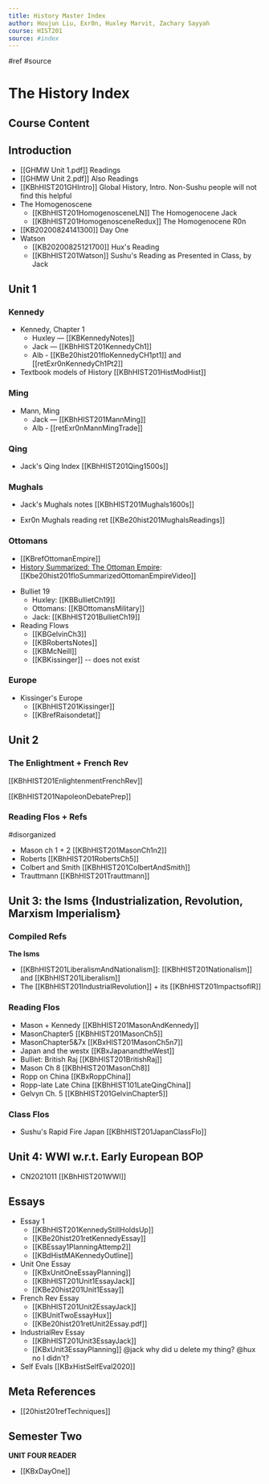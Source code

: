 ```yaml
---
title: History Master Index
author: Houjun Liu, Exr0n, Huxley Marvit, Zachary Sayyah
course: HIST201
source: #index
---
```


#ref #source

# The History Index


## Course Content

## Introduction
* [[GHMW Unit 1.pdf]] Readings
* [[GHMW Unit 2.pdf]] Also Readings
* [[KBhHIST201GHIntro]] Global History, Intro. Non-Sushu people will not find this helpful
* The Homogenoscene
    * [[KBhHIST201HomogenosceneLN]] The Homogenocene Jack
    * [[KBhHIST201HomogenosceneRedux]] The Homogenocene R0n
* [[KB20200824141300]] Day One
* Watson
    * [[KB20200825121700]] Hux's Reading
    * [[KBhHIST201Watson]] Sushu's Reading as Presented in Class, by Jack
	
## Unit 1

### Kennedy
* Kennedy, Chapter 1
    * Huxley — [[KBKennedyNotes]]
    * Jack — [[KBhHIST201KennedyCh1]]
	* Alb - [[KBe20hist201floKennedyCH1pt1]] and [[retExr0nKennedyCh1Pt2]]
* Textbook models of History [[KBhHIST201HistModHist]]

### Ming
* Mann, Ming
    * Jack — [[KBhHIST201MannMing]]
	- Alb - [[retExr0nMannMingTrade]]

### Qing
* Jack's Qing Index [[KBhHIST201Qing1500s]]

### Mughals
* Jack's Mughals notes [[KBhHIST201Mughals1600s]]
- Exr0n Mughals reading ret [[KBe20hist201MughalsReadings]]

### Ottomans
- [[KBrefOttomanEmpire]]
- [History Summarized: The Ottoman Empire](https://www.youtube.com/watch?v=SZ8UWobHA3M): [[Kbe20hist201floSummarizedOttomanEmpireVideo]]
* Bulliet 19
	* Huxley: [[KBBullietCh19]]
	* Ottomans: [[KBOttomansMilitary]]
	* Jack: [[KBhHIST201BullietCh19]]
* Reading Flows
	* [[KBGelvinCh3]]
	* [[KBRobertsNotes]]
	* [[KBMcNeill]]
	* [[KBKissinger]] -- does not exist

### Europe
* Kissinger's Europe
    * [[KBhHIST201Kissinger]]
	- [[KBrefRaisondetat]]

## Unit 2
### The Enlightment + French Rev
[[KBhHIST201EnlightenmentFrenchRev]]

[[KBhHIST201NapoleonDebatePrep]]

### Reading Flos + Refs
#disorganized

- Mason ch 1 + 2 [[KBhHIST201MasonCh1n2]]
- Roberts [[KBhHIST201RobertsCh5]]
- Colbert and Smith [[KBhHIST201ColbertAndSmith]]
- Trauttmann [[KBhHIST201Trauttmann]]

## Unit 3: the Isms {Industrialization, Revolution, Marxism Imperialism}

### Compiled Refs
**The Isms**
- [[KBhHIST201LiberalismAndNationalism]]: [[KBhHIST201Nationalism]] and [[KBhHIST201Liberalism]]
- The [[KBhHIST201IndustrialRevolution]] + its [[KBhHIST201ImpactsofIR]]

### Reading Flos

- Mason + Kennedy [[KBhHIST201MasonAndKennedy]]
- MasonChapter5 [[KBhHIST201MasonCh5]]
- MasonChapter5&7x [[KBxHIST201MasonCh5n7]]
- Japan and the westx [[KBxJapanandtheWest]]
- Bulliet: British Raj [[KBhHIST201BritishRaj]]
- Mason Ch 8 [[KBhHIST201MasonCh8]]
- Ropp on China [[KBxRoppChina]]
- Ropp-late Late China [[KBhHIST101LateQingChina]]
- Gelvyn Ch. 5 [[KBhHIST201GelvinChapter5]]

### Class Flos
- Sushu's Rapid Fire Japan [[KBhHIST201JapanClassFlo]]

## Unit 4: WWI w.r.t. Early European BOP
- CN2021011 [[KBhHIST201WWI]] 

## Essays
* Essay 1
    * [[KBhHIST201KennedyStillHoldsUp]]
	* [[KBe20hist201retKennedyEssay]]
	* [[KBEssay1PlanningAttemp2]]
    * [[KBdHistMAKennedyOutline]]
* Unit One Essay
	* [[KBxUnitOneEssayPlanning]]
	* [[KBhHIST201Unit1EssayJack]]
	- [[KBe20hist201Unit1Essay]]
* French Rev Essay
	* [[KBhHIST201Unit2EssayJack]]
	* [[KBUnitTwoEssayHux]]
	* [[KBe20hist201retUnit2Essay.pdf]]
* IndustrialRev Essay
	* [[KBhHIST201Unit3EssayJack]] 
	* [[KBxUnit3EssayPlanning]] @jack why did u delete my thing?  @hux no I didn't?
* Self Evals [[KBxHistSelfEval2020]]

## Meta References
- [[20hist201refTechniques]]

## Semester Two

**UNIT FOUR READER**


- [[KBxDayOne]]









